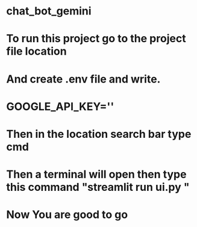 # chat_bot_gemini
# To run this project go to the project file  location 
# And create .env file and write. 
# GOOGLE_API_KEY='<Put your API key>'
 
# Then in the location search bar type cmd
# Then a terminal will open then type this command "streamlit run ui.py "
# Now You are good to go 
